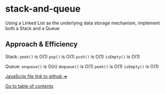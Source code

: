 # stack-and-queue
Using a Linked List as the underlying data storage mechanism, implement both a Stack and a Queue

## Approach & Efficiency
Stack: 
`peek()` is O(1)
`pop()` is O(1)
`push()` is O(1)
`isEmpty()` is O(1)

Queue: 
`enqueue()` is O(n)
`dequeue()` is O(1)
`peek()` is O(1)
`isEmpty()` is O(1)

[JavaScrip file link to github ➜](https://github.com/Suhaib-Ersan/401-data-structures-and-algorithms/blob/main/class-10-stack-and-queue/stack-and-queue.js)

[Go to table of contents](https://suhaib-ersan.github.io/401-data-structures-and-algorithms)